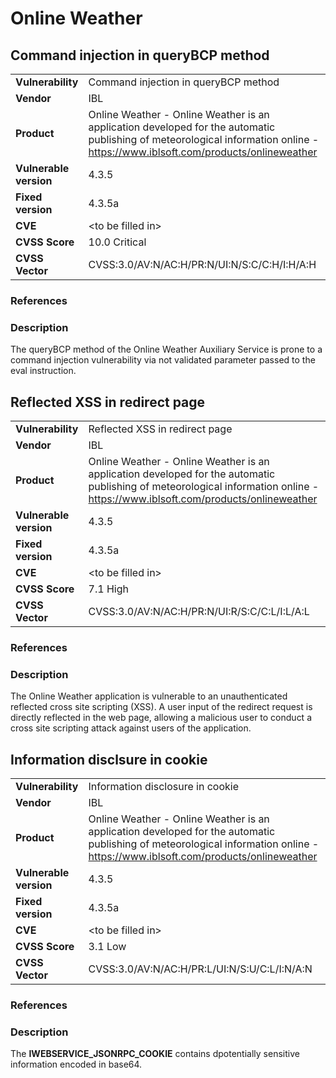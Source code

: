 # Online Weather
## Command injection in queryBCP method

|  |  |
|---|---|
| **Vulnerability** | Command injection in queryBCP method | 
| **Vendor** | IBL |
| **Product** | Online Weather - Online Weather is an application developed for the automatic publishing of meteorological information online - https://www.iblsoft.com/products/onlineweather |
| **Vulnerable version** | 4.3.5 |
| **Fixed version** | 4.3.5a |
| **CVE** | \<to be filled in\> |
| **CVSS Score** | 10.0 Critical |
| **CVSS Vector** | CVSS:3.0/AV:N/AC:H/PR:N/UI:N/S:C/C:H/I:H/A:H |

### References


### Description
The queryBCP method of the Online Weather Auxiliary Service is prone to a command injection vulnerability via not validated parameter passed to the eval instruction.



## Reflected XSS in redirect page

|  |  |
|---|---|
| **Vulnerability** | Reflected XSS in redirect page | 
| **Vendor** | IBL |
| **Product** | Online Weather - Online Weather is an application developed for the automatic publishing of meteorological information online - https://www.iblsoft.com/products/onlineweather |
| **Vulnerable version** | 4.3.5 |
| **Fixed version** | 4.3.5a |
| **CVE** | \<to be filled in\> |
| **CVSS Score** | 7.1 High |
| **CVSS Vector** | CVSS:3.0/AV:N/AC:H/PR:N/UI:R/S:C/C:L/I:L/A:L |

### References


### Description
The Online Weather application is vulnerable to an unauthenticated reflected cross site scripting (XSS). A user input of the redirect request is directly reflected in the web page, allowing a malicious user to conduct a cross site scripting attack against users of the application.



## Information disclsure in cookie

|  |  |
|---|---|
| **Vulnerability** | Information disclosure in cookie | 
| **Vendor** | IBL |
| **Product** | Online Weather - Online Weather is an application developed for the automatic publishing of meteorological information online - https://www.iblsoft.com/products/onlineweather |
| **Vulnerable version** | 4.3.5 |
| **Fixed version** | 4.3.5a |
| **CVE** | \<to be filled in\> |
| **CVSS Score** | 3.1 Low |
| **CVSS Vector** | CVSS:3.0/AV:N/AC:H/PR:L/UI:N/S:U/C:L/I:N/A:N |

### References


### Description
The **IWEBSERVICE_JSONRPC_COOKIE** contains dpotentially sensitive information encoded in base64.